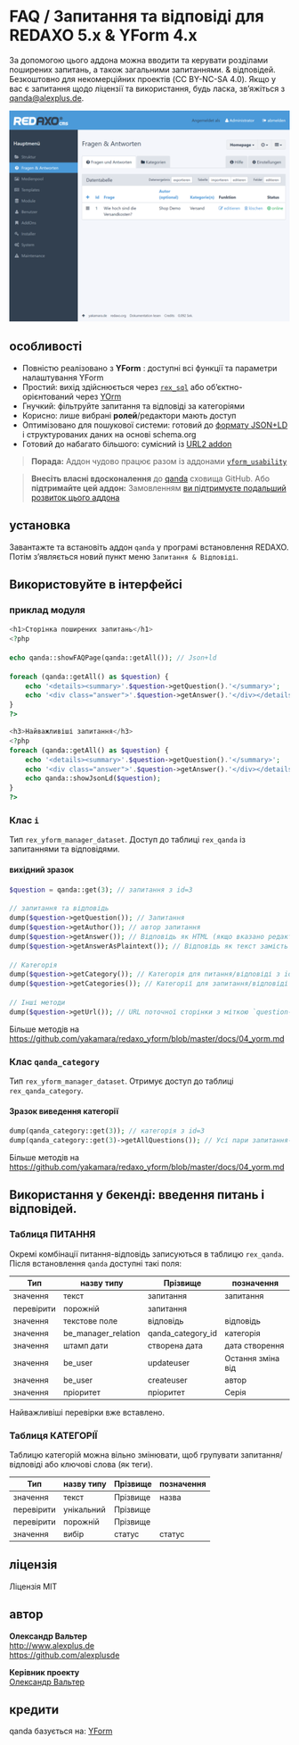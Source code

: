# FAQ / Запитання та відповіді для REDAXO 5.x & YForm 4.x

За допомогою цього аддона можна вводити та керувати розділами поширених запитань, а також загальними запитаннями. & відповідей. Безкоштовно для некомерційних проектів (CC BY-NC-SA 4.0). Якщо у вас є запитання щодо ліцензії та використання, будь ласка, зв’яжіться з qanda@alexplus.de.

![Логотип GitHub](https://raw.githubusercontent.com/alexplusde/qanda/main/docs/screenshot.png)


## особливості

* Повністю реалізовано з **YForm** : доступні всі функції та параметри налаштування YForm
* Простий: вихід здійснюється через [`rex_sql`](https://redaxo.org/doku/master/datenbank-queries) або об’єктно-орієнтований через [YOrm](https://github.com/yakamara/redaxo_yform_docs/blob/master/de_de/yorm.md)
* Гнучкий: фільтруйте запитання та відповіді за категоріями
* Корисно: лише вибрані **ролей**/редактори мають доступ
* Оптимізовано для пошукової системи: готовий до [формату JSON+LD](https://jsonld.com/question-and-answer/) і структурованих даних на основі schema.org
* Готовий до набагато більшого: сумісний із [URL2 addon](https://github.com/tbaddade/redaxo_url)

> **Порада:** Аддон чудово працює разом із аддонами [`yform_usability`](https://github.com/FriendsOfREDAXO/yform_usability/)

> **Внесіть власні вдосконалення** до [qanda](https://github.com/alexplusde/qanda) сховища GitHub. Або **підтримайте цей аддон:** Замовленням [ви підтримуєте подальший розвиток цього аддона](https://github.com/sponsors/alexplusde)

## установка

Завантажте та встановіть аддон `qanda` у програмі встановлення REDAXO. Потім з’являється новий пункт меню `Запитання & Відповіді`.

## Використовуйте в інтерфейсі

### приклад модуля

```php
<h1>Сторінка поширених запитань</h1>
<?php

echo qanda::showFAQPage(qanda::getAll()); // Json+ld

foreach (qanda::getAll() as $question) {
    echo '<details><summary>'.$question->getQuestion().'</summary>';
    echo '<div class="answer">'.$question->getAnswer().'</div></details>';
}
?>
```

```php
<h3>Найважливіші запитання</h3>
<?php
foreach (qanda::getAll() as $question) {
    echo '<details><summary>'.$question->getQuestion().'</summary>';
    echo '<div class="answer">'.$question->getAnswer().'</div></details>';
    echo qanda::showJsonLd($question);
}
?>
```

### Клас `і`

Тип `rex_yform_manager_dataset`. Доступ до таблиці `rex_qanda` із запитаннями та відповідями.

#### вихідний зразок

```php
$question = qanda::get(3); // запитання з id=3

// запитання та відповідь
dump($question->getQuestion()); // Запитання
dump($question->getAuthor()); // автор запитання
dump($question->getAnswer()); // Відповідь як HTML (якщо вказано редактор)
dump($question->getAnswerAsPlaintext()); // Відповідь як текст замість HTML

// Категорія
dump($question->getCategory()); // Категорія для питання/відповіді з id=3
dump($question->getCategories()); // Категорії для запитання/відповіді з id=3

// Інші методи
dump($question->getUrl()); // URL поточної сторінки з міткою `question-header-{id}
```

Більше методів на https://github.com/yakamara/redaxo_yform/blob/master/docs/04_yorm.md

### Клас `qanda_category`

Тип `rex_yform_manager_dataset`. Отримує доступ до таблиці `rex_qanda_category`.

#### Зразок виведення категорії

```php
dump(qanda_category::get(3)); // категорія з id=3
dump(qanda_category::get(3)->getAllQuestions()); // Усі пари запитання-відповідь категорії id=3
```

Більше методів на https://github.com/yakamara/redaxo_yform/blob/master/docs/04_yorm.md

## Використання у бекенді: введення питань і відповідей.

### Таблиця ПИТАННЯ

Окремі комбінації питання-відповідь записуються в таблицю `rex_qanda`. Після встановлення `qanda` доступні такі поля:

| Тип        | назву типу            | Прізвище            | позначення        |
| ---------- | --------------------- | ------------------- | ----------------- |
| значення   | текст                 | запитання           | запитання         |
| перевірити | порожній              | запитання           |                   |
| значення   | текстове поле         | відповідь           | відповідь         |
| значення   | be_manager_relation | qanda_category_id | категорія         |
| значення   | штамп дати            | створена дата       | дата створення    |
| значення   | be_user               | updateuser          | Остання зміна від |
| значення   | be_user               | createuser          | автор             |
| значення   | пріоритет             | пріоритет           | Серія             |

Найважливіші перевірки вже вставлено.

### Таблиця КАТЕГОРІЇ

Таблицю категорій можна вільно змінювати, щоб групувати запитання/відповіді або ключові слова (як теги).

| Тип        | назву типу | Прізвище | позначення |
| ---------- | ---------- | -------- | ---------- |
| значення   | текст      | Прізвище | назва      |
| перевірити | унікальний | Прізвище |            |
| перевірити | порожній   | Прізвище |            |
| значення   | вибір      | статус   | статус     |

## ліцензія

Ліцензія MIT

## автор

**Олександр Вальтер**  
http://www.alexplus.de  
https://github.com/alexplusde

**Керівник проекту**  
[Олександр Вальтер](https://github.com/alexplusde)

## кредити

qanda базується на: [YForm](https://github.com/yakamara/redaxo_yform)  
